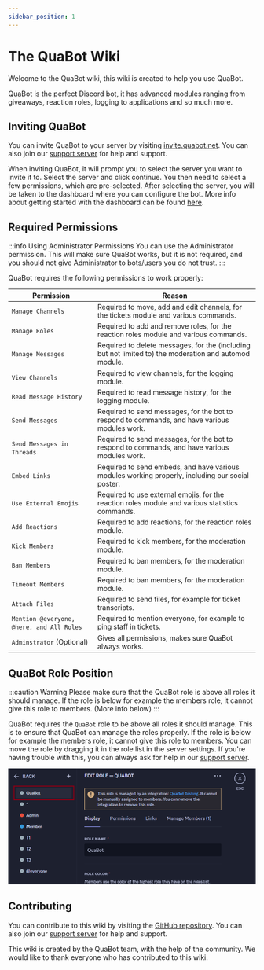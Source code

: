 ```yaml
---
sidebar_position: 1
---
```


# The QuaBot Wiki

Welcome to the QuaBot wiki, this wiki is created to help you use QuaBot.

QuaBot is the perfect Discord bot, it has advanced modules ranging from giveaways, reaction roles, logging to applications and so much more.

## Inviting QuaBot

You can invite QuaBot to your server by visiting [invite.quabot.net](https://invite.quabot.net). You can also join our [support server](https://discord.quabot.net) for help and support.

When inviting QuaBot, it will prompt you to select the server you want to invite it to. Select the server and click continue.
You then need to select a few permissions, which are pre-selected. 
After selecting the server, you will be taken to the dashboard where you can configure the bot. More info about getting started with the dashboard can be found [here](/docs/getting-started).

## Required Permissions

:::info Using Administrator Permissions
You can use the Administrator permission. This will make sure QuaBot works, but it is not required, and you should not give Administrator to bots/users you do not trust.
:::

QuaBot requires the following permissions to work properly:

| Permission                                | Reason                                                                                                 |
| ----------------------------------------- | ------------------------------------------------------------------------------------------------------ |
| `Manage Channels`                         | Required to move, add and edit channels, for the tickets module and various commands.                  |
| `Manage Roles`                            | Required to add and remove roles, for the reaction roles module and various commands.                  |
| `Manage Messages`                         | Required to delete messages, for the (including but not limited to) the moderation and automod module. |
| `View Channels`                           | Required to view channels, for the logging module.                                                     |
| `Read Message History`                    | Required to read message history, for the logging module.                                              |
| `Send Messages`                           | Required to send messages, for the bot to respond to commands, and have various modules work.          |
| `Send Messages in Threads`                | Required to send messages, for the bot to respond to commands, and have various modules work.          |
| `Embed Links`                             | Required to send embeds, and have various modules working properly, including our social poster.       |
| `Use External Emojis`                     | Required to use external emojis, for the reaction roles module and various statistics commands.        |
| `Add Reactions`                           | Required to add reactions, for the reaction roles module.                                              |
| `Kick Members`                            | Required to kick members, for the moderation module.                                                   |
| `Ban Members`                             | Required to ban members, for the moderation module.                                                    |
| `Timeout Members`                         | Required to ban members, for the moderation module.                                                    |
| `Attach Files`                            | Required to send files, for example for ticket transcripts.                                            |
| `Mention @everyone, @here, and All Roles` | Required to mention everyone, for example to ping staff in tickets.                                    |
| `Adminstrator` (Optional)                 | Gives all permissions, makes sure QuaBot always works.                                                 |

## QuaBot Role Position

:::caution Warning
Please make sure that the QuaBot role is above all roles it should manage. If the role is below for example the members role, it cannot give this role to members. (More info below)
:::

QuaBot requires the `QuaBot` role to be above all roles it should manage. This is to ensure that QuaBot can manage the roles properly. If the role is below for example the members role, it cannot give this role to members. You can move the role by dragging it in the role list in the server settings. If you're having trouble with this, you can always ask for help in our [support server](https://discord.quabot.net).

![Role Position](./img/Home-Role.png)

## Contributing

You can contribute to this wiki by visiting the [GitHub repository](https://github.com/quabot/wiki). You can also join our [support server](https://discord.quabot.net) for help and support.

This wiki is created by the QuaBot team, with the help of the community. We would like to thank everyone who has contributed to this wiki.
